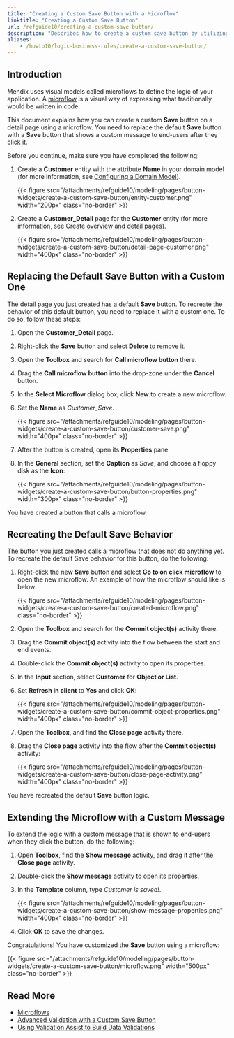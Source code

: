```yaml
---
title: "Creating a Custom Save Button with a Microflow"
linktitle: "Creating a Custom Save Button"
url: /refguide10/creating-a-custom-save-button/
description: "Describes how to create a custom save button by utilizing microflows."
aliases:
    - /howto10/logic-business-rules/create-a-custom-save-button/
---
```


## Introduction

Mendix uses visual models called microflows to define the logic of your application. A [microflow](/refguide10/microflows/) is a visual way of expressing what traditionally would be written in code. 

This document explains how you can create a custom **Save** button on a detail page using a microflow. You need to replace the default **Save** button with a **Save** button that shows a custom message to end-users after they click it. 

Before you continue, make sure you have completed the following:

1. Create a **Customer** entity with the attribute **Name** in your domain model (for more information, see [Configuring a Domain Model](/refguide10/configuring-a-domain-model/)).

    {{< figure src="/attachments/refguide10/modeling/pages/button-widgets/create-a-custom-save-button/entity-customer.png" width="200px" class="no-border" >}}

2. Create a **Customer_Detail** page for the **Customer** entity (for more information, see [Create overview and detail pages](/howto10/front-end/create-your-first-two-overview-and-detail-pages/)).

    {{< figure src="/attachments/refguide10/modeling/pages/button-widgets/create-a-custom-save-button/detail-page-customer.png" width="400px" class="no-border" >}}

## Replacing the Default Save Button with a Custom One

The detail page you just created has a default **Save** button. To recreate the behavior of this default button, you need to replace it with a custom one. To do so, follow these steps:

1. Open the **Customer_Detail** page.
2. Right-click the **Save** button and select **Delete** to remove it.
3. Open the **Toolbox** and search for **Call microflow button** there.
4. Drag the **Call microflow button** into the drop-zone under the **Cancel** button.
5. In the **Select Microflow** dialog box, click **New** to create a new microflow.
6. Set the **Name** as *Customer_Save*.

    {{< figure src="/attachments/refguide10/modeling/pages/button-widgets/create-a-custom-save-button/customer-save.png" width="400px" class="no-border" >}}

7. After the button is created, open its **Properties** pane.
8. In the **General** section, set the **Caption** as *Save*, and choose a floppy disk as the **Icon**:

    {{< figure src="/attachments/refguide10/modeling/pages/button-widgets/create-a-custom-save-button/button-properties.png" width="300px" class="no-border" >}}

You have created a button that calls a microflow.

## Recreating the Default Save Behavior

The button you just created calls a microflow that does not do anything yet. To recreate the default Save behavior for this button, do the following:

1. Right-click the new **Save** button and select **Go to on click microflow** to open the new microflow. An example of how the microflow should like is below:

    {{< figure src="/attachments/refguide10/modeling/pages/button-widgets/create-a-custom-save-button/created-microflow.png" class="no-border" >}}

2. Open the **Toolbox** and search for the **Commit object(s)** activity there.
3. Drag the **Commit object(s)** activity into the flow between the start and end events.
4. Double-click the **Commit object(s)** activity to open its properties.
5. In the **Input** section, select **Customer** for **Object or List**.
6. Set **Refresh in client** to **Yes** and click **OK**:

    {{< figure src="/attachments/refguide10/modeling/pages/button-widgets/create-a-custom-save-button/commit-object-properties.png" width="400px" class="no-border" >}}

7. Open the **Toolbox**, and find the **Close page** activity there.
8. Drag the **Close page** activity into the flow after the **Commit object(s)** activity:

    {{< figure src="/attachments/refguide10/modeling/pages/button-widgets/create-a-custom-save-button/close-page-activity.png" width="400px" class="no-border" >}}

You have recreated the default **Save** button logic.

## Extending the Microflow with a Custom Message

To extend the logic with a custom message that is shown to end-users when they click the button, do the following:

1. Open **Toolbox**, find the **Show message** activity, and drag it after the **Close page** activity.
2. Double-click the **Show message** activity to open its properties.
3. In the **Template** column, type *Customer is saved!*.

    {{< figure src="/attachments/refguide10/modeling/pages/button-widgets/create-a-custom-save-button/show-message-properties.png" width="400px" class="no-border" >}}

4. Click **OK** to save the changes. 

Congratulations! You have customized the **Save** button using a microflow: 

{{< figure src="/attachments/refguide10/modeling/pages/button-widgets/create-a-custom-save-button/microflow.png" width="500px" class="no-border" >}}

## Read More

* [Microflows](/refguide10/microflows/)
* [Advanced Validation with a Custom Save Button](/refguide10/setting-up-data-validation/#custom-validation-save-button)
* [Using Validation Assist to Build Data Validations](/refguide10/validation-assist/#data-validations)
